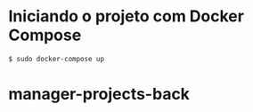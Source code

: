 # Iniciando o projeto com Docker Compose

```
$ sudo docker-compose up
```

# manager-projects-back
